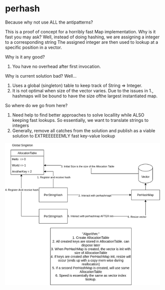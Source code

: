 # perhash
Because why not use ALL the antipatterns?

This is a proof of concept for a horribly fast Map implementation. Why is it fast you may ask? Well, instead of doing hashing, we are assigning a integer to a corresponding string
The assigned integer are then used to lookup at a specific position in a vector.

Why is it any good?
1. You have no overhead after first invocation.

Why is current solution bad?
Well...
1. Uses a global (singleton) table to keep track of String => Integer.
2. It is not optimal when size of the vector varies. Due to the issues in 1., hashmaps will be bound to have the size ofthe largest instantiated map.


So where do we go from here?
1. Need help to find better approaches to solve locallity while ALSO keeping fast lookups. So essentially, we want to translate strings to integers 
2. Generally, remove all catches from the solution and publish as a viable solution to EXTREEEEEEMLY fast key-value lookup

![perhashmap.png](perhashmap.png)
